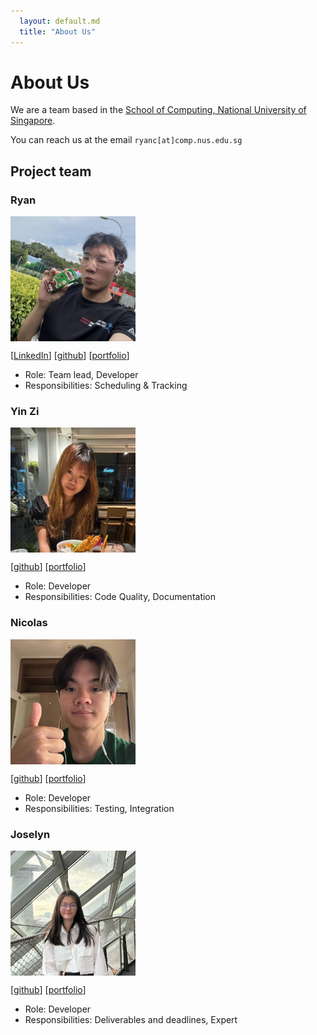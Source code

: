 ```yaml
---
  layout: default.md
  title: "About Us"
---
```


# About Us

We are a team based in the [School of Computing, National University of Singapore](http://www.comp.nus.edu.sg).

You can reach us at the email `ryanc[at]comp.nus.edu.sg`

## Project team

### Ryan

<style>
  .square-crop {
    width: 200px;
    height: 200px;
    overflow: hidden;
    position: relative;
  }

  .square-crop img {
    width: 100%;
    height: auto;
    position: absolute;
    top: 50%;
    left: 50%;
    transform: translate(-50%, -50%);
  }
</style>

<div class="square-crop">
  <img src="images/bipplane.png" alt="Ryan">
</div>

[[LinkedIn](https://www.linkedin.com/in/ryanno3o/)]
[[github](https://github.com/bipplane)]
[[portfolio](team/bipplane.md)]

* Role: Team lead, Developer
* Responsibilities: Scheduling & Tracking

### Yin Zi

<style>
  .square-crop {
    width: 200px;
    height: 200px;
    overflow: hidden;
    position: relative;
  }

  .square-crop img {
    width: 100%;
    height: auto;
    position: absolute;
    top: 50%;
    left: 50%;
    transform: translate(-50%, -50%);
  }
</style>

<div class="square-crop">
  <img src="images/izniy.png" alt="Yin Zi">
</div>

[[github](http://github.com/izniy)]
[[portfolio](team/izniy.md)]

* Role: Developer
* Responsibilities: Code Quality, Documentation

### Nicolas

<style>
  .square-crop {
    width: 200px;
    height: 200px;
    overflow: hidden;
    position: relative;
  }

  .square-crop img {
    width: 100%;
    height: auto;
    position: absolute;
    top: 50%;
    left: 50%;
    transform: translate(-50%, -50%);
  }
</style>

<div class="square-crop">
  <img src="images/nicolaskjh.png" alt="Nicolas">
</div>

[[github](http://github.com/nicolaskjh)] 
[[portfolio](team/nicolaskjh.md)]

* Role: Developer
* Responsibilities: Testing, Integration

### Joselyn

<style>
  .square-crop {
    width: 200px;
    height: 200px;
    overflow: hidden;
    position: relative;
  }

  .square-crop img {
    width: 100%;
    height: auto;
    position: absolute;
    top: 50%;
    left: 50%;
    transform: translate(-50%, -50%);
  }
</style>

<div class="square-crop">
  <img src="images/flljy940.png" alt="Joselyn">
</div>

[[github](http://github.com/flljy940)]
[[portfolio](team/flljy940.md)]

* Role: Developer
* Responsibilities: Deliverables and deadlines, Expert
